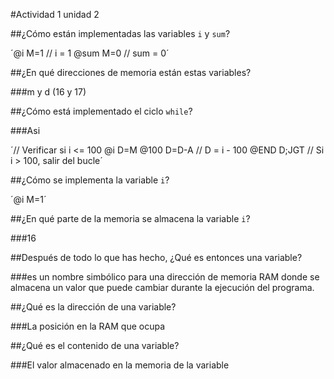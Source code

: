 #Actividad 1 unidad 2

##¿Cómo están implementadas las variables `i` y `sum`?

´@i
M=1  // i = 1
@sum
M=0  // sum = 0´

##¿En qué direcciones de memoria están estas variables?

###m y d (16 y 17)

##¿Cómo está implementado el ciclo `while`?

###Asi

´// Verificar si i <= 100
  @i
  D=M
  @100
  D=D-A  // D = i - 100
  @END
  D;JGT  // Si i > 100, salir del bucle´

##¿Cómo se implementa la variable `i`?

´@i
M=1´

##¿En qué parte de la memoria se almacena la variable `i`?

###16

##Después de todo lo que has hecho, ¿Qué es entonces una variable?

 ###es un nombre simbólico para una dirección de memoria RAM donde se almacena un valor que puede cambiar durante la ejecución del programa.

##¿Qué es la dirección de una variable?

###La posición en la RAM que ocupa

##¿Qué es el contenido de una variable?

###El valor almacenado en la memoria de la variable

